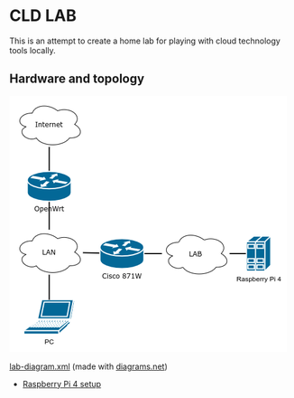 # CLD LAB
This is an attempt to create a home lab for playing with cloud technology tools locally.

## Hardware and topology

![LAB diagram](img/lab-diagram.png?raw=true "LAB diagram")

[lab-diagram.xml](lab-diagram.xml) (made with [diagrams.net](https://diagrams.net))

- [Raspberry Pi 4 setup](rpi4.md)
